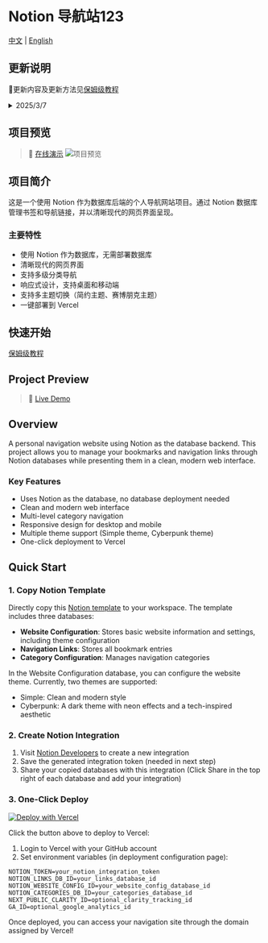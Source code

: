 # Notion 导航站123

[中文](#chinese) | [English](#english)

<div id="chinese">

## 更新说明
🎉更新内容及更新方法见[保姆级教程](https://ezho.top/code/2025/02/21/notion-bookmarks-handbook)
<details>
  <summary> 2025/3/7</summary>
 - 2025/3/7 新增主题配置，新增赛博朋克主题 </br>
  <img width="800" alt="demo" src="https://github.com/user-attachments/assets/c94456fc-fc4f-4d10-bd64-1a0df53af1ba" />
</details>

## 项目预览
> 🔗 [在线演示](https://portal.ezho.top/)
![项目预览](https://github.com/user-attachments/assets/1d864d20-44b3-4678-b649-6ba96821f1c4)



## 项目简介
这是一个使用 Notion 作为数据库后端的个人导航网站项目。通过 Notion 数据库管理书签和导航链接，并以清晰现代的网页界面呈现。

### 主要特性
- 使用 Notion 作为数据库，无需部署数据库
- 清晰现代的网页界面
- 支持多级分类导航
- 响应式设计，支持桌面和移动端
- 支持多主题切换（简约主题、赛博朋克主题）
- 一键部署到 Vercel

## 快速开始
[保姆级教程](https://ezho.top/code/2025/02/21/notion-bookmarks-handbook)

</div>

<div id="english">

## Project Preview
> 🔗 [Live Demo](https://portal.ezho.top/)

## Overview
A personal navigation website using Notion as the database backend. This project allows you to manage your bookmarks and navigation links through Notion databases while presenting them in a clean, modern web interface.

### Key Features
- Uses Notion as the database, no database deployment needed
- Clean and modern web interface
- Multi-level category navigation
- Responsive design for desktop and mobile
- Multiple theme support (Simple theme, Cyberpunk theme)
- One-click deployment to Vercel

## Quick Start

### 1. Copy Notion Template
Directly copy this [Notion template](https://lofty-spear-6f1.notion.site/NotionBookmarks-157a26d324f380c08811f044c8563d04) to your workspace. The template includes three databases:
- **Website Configuration**: Stores basic website information and settings, including theme configuration
- **Navigation Links**: Stores all bookmark entries
- **Category Configuration**: Manages navigation categories

In the Website Configuration database, you can configure the website theme. Currently, two themes are supported:
- Simple: Clean and modern style
- Cyberpunk: A dark theme with neon effects and a tech-inspired aesthetic

### 2. Create Notion Integration
1. Visit [Notion Developers](https://www.notion.so/my-integrations) to create a new integration
2. Save the generated integration token (needed in next step)
3. Share your copied databases with this integration (Click Share in the top right of each database and add your integration)

### 3. One-Click Deploy
[![Deploy with Vercel](https://vercel.com/button)](https://vercel.com/new/clone?repository-url=https%3A%2F%2Fgithub.com%2Fmoyuguy%2Fnotion_bookmarks)

Click the button above to deploy to Vercel:
1. Login to Vercel with your GitHub account
2. Set environment variables (in deployment configuration page):
```env
NOTION_TOKEN=your_notion_integration_token
NOTION_LINKS_DB_ID=your_links_database_id
NOTION_WEBSITE_CONFIG_ID=your_website_config_database_id
NOTION_CATEGORIES_DB_ID=your_categories_database_id
NEXT_PUBLIC_CLARITY_ID=optional_clarity_tracking_id
GA_ID=optional_google_analytics_id
```



Once deployed, you can access your navigation site through the domain assigned by Vercel!

</div>
